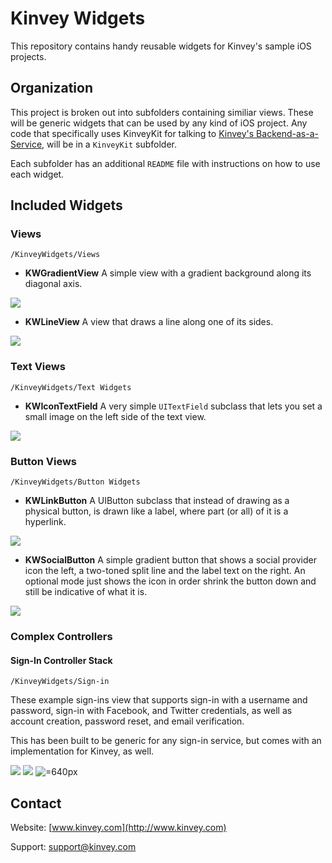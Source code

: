 Kinvey Widgets
=====
This repository contains handy reusable widgets for Kinvey's sample iOS projects. 

## Organization
This project is broken out into subfolders containing similiar views. These will be generic widgets that can be used by any kind of iOS project. Any code that specifically uses KinveyKit for talking to [Kinvey's Backend-as-a-Service](http://www.kinvey.com), will be in a `KinveyKit` subfolder. 

Each subfolder has an additional `README` file with instructions on how to use each widget.

## Included Widgets
### Views 
`/KinveyWidgets/Views`

* __KWGradientView__ A simple view with a gradient background along its diagonal axis.

![](https://raw.github.com/KinveyApps/KinveyWidgets/master/doc/assets/KWGradientView_screenshot.png)

* __KWLineView__ A view that draws a line along one of its sides. 

![](https://raw.github.com/KinveyApps/KinveyWidgets/master/doc/assets/KWLineView_screenshot.png)

### Text Views
`/KinveyWidgets/Text Widgets`

* __KWIconTextField__ A very simple `UITextField` subclass that lets you set a small image on the left side of the text view. 

![](https://raw.github.com/KinveyApps/KinveyWidgets/master/doc/assets/KWIconTextField_sample.png)

### Button Views
`/KinveyWidgets/Button Widgets`

* __KWLinkButton__ A UIButton subclass that instead of drawing as a physical button, is drawn like a label, where part (or all) of it is a hyperlink. 

![](https://raw.github.com/KinveyApps/KinveyWidgets/master/doc/assets/KWLinkButton_sample.png)

* __KWSocialButton__ A simple gradient button that shows a social provider icon the left, a two-toned split line and the label text on the right. An optional mode just shows the icon in order shrink the button down and still be indicative of what it is. 

![](https://raw.github.com/KinveyApps/KinveyWidgets/master/doc/assets/KWSocialButton_sample.png)

### Complex Controllers
#### Sign-In Controller Stack
`/KinveyWidgets/Sign-in`

These example sign-ins view that supports sign-in with a username and password, sign-in with Facebook, and Twitter credentials, as well as account creation, password reset, and email verification.  

This has been built to be generic for any sign-in service, but comes with an implementation for Kinvey, as well.

![](https://raw.github.com/KinveyApps/KinveyWidgets/master/doc/assets/KWSignInViewController_screenshot.png)
![](https://raw.github.com/KinveyApps/KinveyWidgets/master/doc/assets/KWSignInViewController_landscape_screenshot.png)
![=640px](https://raw.github.com/KinveyApps/KinveyWidgets/master/doc/assets/KWSignInViewController_ipad_screenshot)

## Contact
Website: [www.kinvey.com](http://www.kinvey.com)

Support: [support@kinvey.com](http://docs.kinvey.com/mailto:support@kinvey.com)